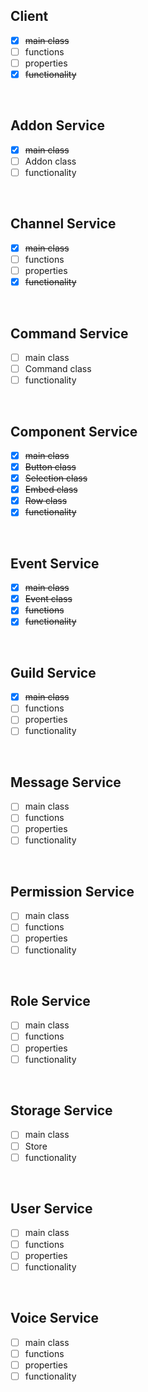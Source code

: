 ## Client
- [x] ~~main class~~
- [ ] functions
- [ ] properties
- [x] ~~functionality~~

<br>

## Addon Service
- [x] ~~main class~~
- [ ] Addon class
- [ ] functionality

<br>

## Channel Service
- [x] ~~main class~~
- [ ] functions
- [ ] properties
- [x] ~~functionality~~

<br>

## Command Service
- [ ] main class
- [ ] Command class
- [ ] functionality

<br>

## Component Service
- [x] ~~main class~~
- [x] ~~Button class~~
- [x] ~~Selection class~~
- [x] ~~Embed class~~
- [x] ~~Row class~~
- [x] ~~functionality~~

<br>

## Event Service
- [x] ~~main class~~
- [x] ~~Event class~~ 
- [x] ~~functions~~
- [x] ~~functionality~~

<br>

## Guild Service
- [x] ~~main class~~
- [ ] functions
- [ ] properties
- [ ] functionality

<br>

## Message Service
- [ ] main class
- [ ] functions
- [ ] properties
- [ ] functionality

<br>

## Permission Service
- [ ] main class
- [ ] functions
- [ ] properties
- [ ] functionality

<br>

## Role Service
- [ ] main class
- [ ] functions
- [ ] properties
- [ ] functionality

<br>

## Storage Service
- [ ] main class
- [ ] Store
- [ ] functionality

<br>

## User Service
- [ ] main class
- [ ] functions
- [ ] properties
- [ ] functionality

<br>

## Voice Service
- [ ] main class
- [ ] functions
- [ ] properties
- [ ] functionality

<br>
